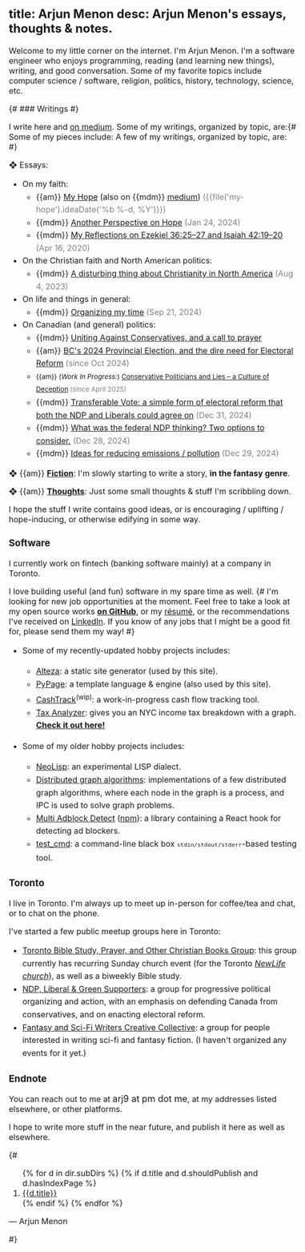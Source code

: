 title: Arjun Menon
desc: Arjun Menon's essays, thoughts & notes.
---
<style>
.content {
	font-family: {{ fancy_sans_1 }};
}
body, p {
	font-size: 16px;
}
h1, h2 {
	margin-top: 1em;
}
ul {
	line-height: 1.6em;
}
.datenote {
	color: gray;
}
.endnote-mail {
	font-family: 'IM Fell English', {{ std_serif_1 }};
	font-size: large;
}
</style>

Welcome to my little corner on the internet. I'm Arjun Menon. I'm a software engineer who enjoys programming, reading (and learning new things), writing, and good conversation. Some of my favorite topics include computer science / software, religion, politics, history, technology, science, etc.

{# ### Writings #}

I write here and [on medium](https://medium.com/@arjungmenon). Some of my writings, organized by topic, are:{# Some of my pieces include: A few of my writings, organized by topic, are: #}

❖ Essays:
* On my faith:
	* {{am}} [My Hope]({{link('my-hope')}}) (also on {{mdm}} [medium](https://medium.com/@arjungmenon/my-hope-bb8d0178797b)) <span class="datenote">({{file('my-hope').ideaDate('%b %-d, %Y')}})</span>
	* {{mdm}} [Another Perspective on Hope](https://medium.com/@arjungmenon/another-perspective-on-hope-b812f6388fdc) <span class="datenote">(Jan 24, 2024)</span>
	* {{mdm}} [My Reflections on Ezekiel 36:25–27 and Isaiah 42:19–20](https://medium.com/@arjungmenon/ezekiel-36-25-27-and-isaiah-42-19-20-945028192388) <span class="datenote">(Apr 16, 2020)</span>
* On the Christian faith and North American politics:
	* {{mdm}} [A disturbing thing about Christianity in North America](https://medium.com/@arjungmenon/one-disturbing-thing-on-christianity-in-north-america-9dae8088c0e4) <span class="datenote">(Aug 4, 2023)</span>
* On life and things in general:
	* {{mdm}} [Organizing my time](https://medium.com/life-and-things/carving-out-my-time-4596332ae631) <span class="datenote">(Sep 21, 2024)</span>
* On Canadian (and general) politics:
	* {{mdm}} [Uniting Against Conservatives, and a call to prayer](https://medium.com/canada-forward/uniting-against-conservatives-and-a-call-to-prayer-2cede05aac0a)
	* {{am}} [BC's 2024 Provincial Election, and the dire need for Electoral Reform]({{link('bc-2024-and-electoral-reform')}}) <span class="datenote">(since Oct 2024)</span>
	* <small>{{am}} (_Work In Progress:_) [Conservative Politicians and Lies – a Culture of Deception]({{link('conservatives-and-lies')}}) <span class="datenote">(since April 2025)</span></small>
	* {{mdm}} [Transferable Vote: a simple form of electoral reform that both the NDP and Liberals could agree on](https://medium.com/canada-forward/transferable-vote-a-simple-form-of-electoral-reform-that-both-the-ndp-and-liberals-could-agree-on-e1be752e2224) <span class="datenote">(Dec 31, 2024)</span>
	* {{mdm}} [What was the federal NDP thinking? Two options to consider.](https://medium.com/canada-forward/what-on-earth-was-the-ndp-and-jagmeet-singh-thinking-838e45a0daef) <span class="datenote">(Dec 28, 2024)</span>
	* {{mdm}} [Ideas for reducing emissions / pollution](https://medium.com/politics-and-systems/possible-solutions-to-reducing-pollution-carbon-emissions-d87f37ebf458) <span class="datenote">(Dec 29, 2024)</span>

❖ {{am}} [**Fiction**]({{link('fiction')}}): I'm slowly starting to write a story, **in the fantasy genre**.

❖ {{am}} [**Thoughts**]({{link('thoughts')}}): Just some small thoughts & stuff I'm scribbling down.

I hope the stuff I write contains good ideas, or is encouraging / uplifting / hope-inducing, or otherwise edifying in some way.

### Software

I currently work on fintech (banking software mainly) at a company in Toronto.

I love building useful (and fun) software in my spare time as well.
{# I'm looking for new job opportunities at the moment. Feel free to take a look at my open source works [**on GitHub**](https://github.com/arjun-menon), or my [résumé](https://gratom.com/arjun-menon/resume/), or the recommendations I've received on [LinkedIn](https://www.linkedin.com/in/arjungmenon/). If you know of any jobs that I might be a good fit for, please send them my way! #}

* Some of my recently-updated hobby projects includes:
	* [Alteza](https://github.com/arjun-menon/alteza): a static site generator (used by this site).
	* [PyPage](https://github.com/arjun-menon/pypage): a template language & engine (also used by this site).
	* [CashTrack](https://github.com/gratom-inc/CashTrack)<sup>(wip)</sup>: a work-in-progress cash flow tracking tool.
	* [Tax Analyzer](https://github.com/arjun-menon/tax-analyzer): gives you an NYC income tax breakdown with a graph. [**Check it out here!**](https://arjun-menon.com/tax-analyzer)

* Some of my older hobby projects includes:
	* [NeoLisp](https://github.com/novarc/NeoLisp): an experimental LISP dialect.
	* [Distributed graph algorithms](https://github.com/arjun-menon/Distributed-Graph-Algorithms): implementations of a few distributed graph algorithms, where each node in the graph is a process, and IPC is used to solve graph problems.
	* [Multi Adblock Detect](https://github.com/arjun-menon/multi-adblock-detect) ([npm](https://www.npmjs.com/package/multi-adblock-detect)): a library containing a React hook for detecting ad blockers.
	* [test_cmd](https://github.com/arjun-menon/test_cmd): a command-line black box <small>`stdin/stdout/stderr`</small>-based testing tool.

### Toronto

I live in Toronto. I'm always up to meet up in-person for coffee/tea and chat, or to chat on the phone.

I've started a few public meetup groups here in Toronto:
* [Toronto Bible Study, Prayer, and Other Christian Books Group](https://www.meetup.com/toronto-bible-study-prayer-and-other-christian-books-group/): this group currently has recurring Sunday church event (for the Toronto _[NewLife church](https://nlife.ca/)_), as well as a biweekly Bible study.
* [NDP, Liberal & Green Supporters](https://www.meetup.com/ndp-liberal-green-party-supporters-group/): a group for progressive political organizing and action, with an emphasis on defending Canada from conservatives, and on enacting electoral reform.
* [Fantasy and Sci-Fi Writers Creative Collective](https://www.meetup.com/fantasy-sci-fi-writing-meetup-group/): a group for people interested in writing sci-fi and fantasy fiction. (I haven't organized any events for it yet.)

### Endnote

You can reach out to me at <span class="endnote-mail">arj9 at pm dot me</span>, at my addresses listed elsewhere, or other platforms.

I hope to write more stuff in the near future, and publish it here as well as elsewhere.


{#

<p>
<ol>
{% for d in dir.subDirs %}
{% if d.title and d.shouldPublish and d.hasIndexPage %}
<li><a href="{{link(d)}}">{{d.title}}</a></li>
{% endif %}
{% endfor %}
</ol>

&mdash; Arjun Menon

#}
